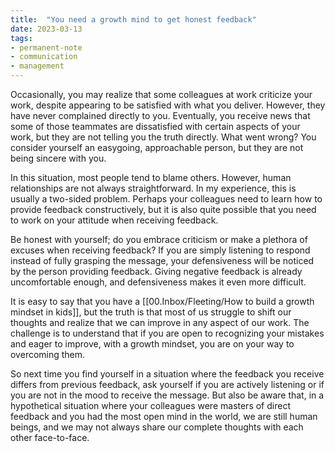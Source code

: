 ```yaml
---
title:  "You need a growth mind to get honest feedback"
date: 2023-03-13
tags: 
- permanent-note 
- communication
- management
---
```


Occasionally, you may realize that some colleagues at work criticize your work, despite appearing to be satisfied with what you deliver. However, they have never complained directly to you. Eventually, you receive news that some of those teammates are dissatisfied with certain aspects of your work, but they are not telling you the truth directly. What went wrong? You consider yourself an easygoing, approachable person, but they are not being sincere with you.

In this situation, most people tend to blame others. However, human relationships are not always straightforward. In my experience, this is usually a two-sided problem. Perhaps your colleagues need to learn how to provide feedback constructively, but it is also quite possible that you need to work on your attitude when receiving feedback.

Be honest with yourself; do you embrace criticism or make a plethora of excuses when receiving feedback? If you are simply listening to respond instead of fully grasping the message, your defensiveness will be noticed by the person providing feedback. Giving negative feedback is already uncomfortable enough, and defensiveness makes it even more difficult.

It is easy to say that you have a [[00.Inbox/Fleeting/How to build a growth mindset in kids]], but the truth is that most of us struggle to shift our thoughts and realize that we can improve in any aspect of our work. The challenge is to understand that if you are open to recognizing your mistakes and eager to improve, with a growth mindset, you are on your way to overcoming them.

So next time you find yourself in a situation where the feedback you receive differs from previous feedback, ask yourself if you are actively listening or if you are not in the mood to receive the message. But also be aware that, in a hypothetical situation where your colleagues were masters of direct feedback and you had the most open mind in the world, we are still human beings, and we may not always share our complete thoughts with each other face-to-face.







